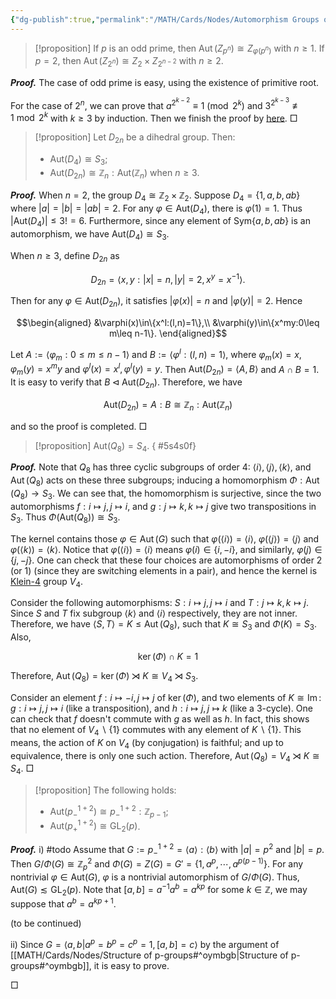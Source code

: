 ```yaml
---
{"dg-publish":true,"permalink":"/MATH/Cards/Nodes/Automorphism Groups of Some Groups/","dgPassFrontmatter":true}
---
```



> [!proposition]
> If $p$ is an odd prime, then $\operatorname{Aut}\left(Z_{p^n}\right) \cong Z_{\varphi\left(p^n\right)}$ with $n\geqslant 1$. If $p=2$, then $\operatorname{Aut}\left(Z_{2^n}\right) \cong Z_2 \times Z_{2^{n-2}}$ with $n \geq 2$.  

**_Proof._**
The case of odd prime is easy, using the existence of primitive root. 

For the case of $2^n$, we can prove that $a^{2^{k-2}} \equiv 1 \pmod{2^k}$ and $3^{2^{k-3}}\not\equiv 1\bmod{ 2^k}$ with $k\geqslant 3$ by induction. Then we finish the proof by [here](https://en.wikipedia.org/wiki/Multiplicative_group_of_integers_modulo_n#Powers_of_2). 
□


> [!proposition]
> Let $D_{2n}$ be a dihedral group. Then:
> - $\mathrm{Aut}(D_4)\cong S_3$;
> - $\mathrm{Aut}(D_{2n})\cong \mathbb{Z}_n{:}\mathrm{Aut}(\mathbb{Z}_n)$ when $n\geq 3$.

**_Proof._**
When $n=2$, the group $D_4\cong \mathbb{Z}_2\times \mathbb{Z}_2$. Suppose $D_4=\{1,a,b,ab\}$ where $|a|=|b|=|ab|=2$. For any $\varphi\in\mathrm{Aut}(D_4)$, there is $\varphi(1)=1$. Thus $|\mathrm{Aut}(D_4)|\leq 3!=6$. Furthermore, since any element of $\mathrm{Sym}\{a,b,ab\}$ is an automorphism, we have $\mathrm{Aut}(D_4)\cong S_3$.

When $n\geq 3$, define $D_{2n}$ as 

$$D_{2n}=\left\langle x,y:|x|=n,|y|=2,x^y=x^{-1}\right\rangle.$$

Then for any $\varphi\in\mathrm{Aut}(D_{2n})$, it satisfies $|\varphi(x)|=n$ and $|\varphi(y)|=2$. Hence 

$$\begin{aligned}
&\varphi(x)\in\{x^l:(l,n)=1\},\\
&\varphi(y)\in\{x^my:0\leq m\leq n-1\}.
\end{aligned}$$

Let $A:=\left\langle\varphi_m:0\leq m\leq n-1\right\rangle$ and $B:=\left\langle\varphi^l:(l,n)=1\right\rangle$, where $\varphi_m(x)=x,\varphi_m(y)=x^my$ and $\varphi^l(x)=x^l,\varphi^l(y)=y$. Then $\mathrm{Aut}(D_{2n})=\left\langle A,B\right\rangle$ and $A\cap B=1$. It is easy to verify that $B\lhd\mathrm{Aut}(D_{2n})$. Therefore, we have 

$$\mathrm{Aut}(D_{2n})=A{:}B\cong \mathbb{Z}_n{:}\mathrm{Aut}(\mathbb{Z}_n)$$

and so the proof is completed.
□
> [!proposition]
> $\mathrm{Aut}(Q_8)=S_4$.
{ #5s4s0f}


**_Proof._**
Note that $Q_8$ has three cyclic subgroups of order $4$: $\langle i\rangle,\langle j\rangle,\langle k\rangle$, and $\operatorname{Aut}\left(Q_8\right)$ acts on these three subgroups; inducing a homomorphism $\Phi: \operatorname{Aut}\left(Q_8\right) \rightarrow S_3$. We can see that, the homomorphism is surjective, since the two automorphisms $f: i \mapsto j, j \mapsto i$, and $g: j \mapsto k, k \mapsto j$ give two transpositions in $S_3$. Thus $\Phi(\mathrm{Aut}(Q_8))\cong S_3$. 

The kernel contains those $\varphi \in \operatorname{Aut}(G)$ such that $\varphi(\langle i\rangle)=\langle i\rangle$, $\varphi(\langle j\rangle)=\langle j\rangle$ and $\varphi(\langle k\rangle)=\langle k\rangle$. Notice that $\varphi(\langle i\rangle)=\langle i\rangle$ means $\varphi(i) \in\{i,-i\}$, and similarly, $\varphi(j) \in\{j,-j\}$. One can check that these four choices are automorphisms of order $2$ (or $1$) (since they are switching elements in a pair), and hence the kernel is [Klein-4](https://en.wikipedia.org/wiki/Klein_four-group) group $V_4$.

Consider the following automorphisms: $S: i \mapsto j, j \mapsto i$ and $T: j \mapsto k, k \mapsto j$. Since $S$ and $T$ fix subgroup $\left\langle k\right\rangle$ and $\left\langle i\right\rangle$ respectively, they are not inner. Therefore, we have $\langle S, T\rangle=K \leqslant \operatorname{Aut}\left(Q_8\right)$, such that $K \cong S_3$ and $\Phi(K)=S_3$. Also,

$$
\operatorname{ker}(\Phi) \cap K=1
$$


Therefore, $\operatorname{Aut}\left(Q_8\right)=\operatorname{ker}(\Phi) \rtimes K \cong V_4 \rtimes S_3$.

Consider an element $f: i \mapsto-i, j \mapsto j$ of $\operatorname{ker}(\Phi)$, and two elements of $K \cong \operatorname{Im}$: $g: i \mapsto j, j \mapsto i$ (like a transposition), and $h: i \mapsto j, j \mapsto k$ (like a 3-cycle). One can check that $f$ doesn't commute with $g$ as well as $h$.
In fact, this shows that no element of $V_4 \backslash\{1\}$ commutes with any element of $K \backslash\{1\}$. This means, the action of $K$ on $V_4$ (by conjugation) is faithful; and up to equivalence, there is only one such action. Therefore, $\operatorname{Aut}\left(Q_8\right)=V_4 \rtimes K \cong S_4$. 
□


> [!proposition]
> The following holds:
> - $\mathrm{Aut}(p_{-}^{1+2})\cong p_{-}^{1+2}{:}\mathbb{Z}_{p-1}$;
> - $\mathrm{Aut}(p_{+}^{1+2})\cong \mathrm{GL}_2(p)$.

**_Proof._**
i) #todo Assume that $G:=p_{-}^{1+2}=\left\langle a\right\rangle{:}\left\langle b\right\rangle$ with $|a|=p^2$ and $|b|=p$. Then $G/\Phi(G)\cong \mathbb{Z}_p^2$ and $\Phi(G)=Z(G)=G'=\{1,a^p,\cdots,a^{p(p-1)}\}$. For any nontrivial $\varphi\in\mathrm{Aut}(G)$, $\varphi$ is a nontrivial automorphism of $G/\Phi(G)$. Thus, $\mathrm{Aut}(G)\lesssim\mathrm{GL}_2(p)$. Note that $[a,b]=a^{-1}a^b=a^{kp}$ for some $k\in \mathbb{Z}$, we may suppose that $a^b=a^{kp+1}$. 

(to be continued)

ii) Since $G=\langle a,b|a^p=b^p=c^p=1,[a,b]=c\rangle$ by the argument of [[MATH/Cards/Nodes/Structure of p-groups#^oymbgb\|Structure of p-groups#^oymbgb]], it is easy to prove. 


□
